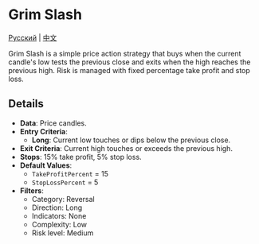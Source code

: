 # Grim Slash
[Русский](README_ru.md) | [中文](README_cn.md)

Grim Slash is a simple price action strategy that buys when the current candle's low tests the previous close and exits when the high reaches the previous high. Risk is managed with fixed percentage take profit and stop loss.

## Details
- **Data**: Price candles.
- **Entry Criteria**:
  - **Long**: Current low touches or dips below the previous close.
- **Exit Criteria**: Current high touches or exceeds the previous high.
- **Stops**: 15% take profit, 5% stop loss.
- **Default Values**:
  - `TakeProfitPercent` = 15
  - `StopLossPercent` = 5
- **Filters**:
  - Category: Reversal
  - Direction: Long
  - Indicators: None
  - Complexity: Low
  - Risk level: Medium
